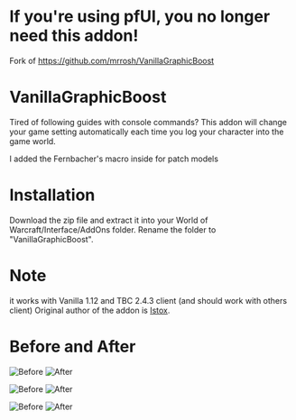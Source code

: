 # **If you're using pfUI, you no longer need this addon!**

Fork of https://github.com/mrrosh/VanillaGraphicBoost

# VanillaGraphicBoost

Tired of following guides with console commands? This addon will change your game setting automatically each time you log your character into the game world.

I added the Fernbacher's macro inside for patch models

# Installation

Download the zip file and extract it into your World of Warcraft/Interface/AddOns folder. Rename the folder to "VanillaGraphicBoost".

# Note

it works with Vanilla 1.12 and TBC 2.4.3 client (and should work with others client)
Original author of the addon is [Istox](https://forum.elysium-project.org/topic/44582-addon-vanillagraphicsboost-finetune-graphical-quality/).


# Before and After

![Before](https://i.imgur.com/3seWSkr.jpg) ![After](https://i.imgur.com/40OCZfv.jpg)

![Before](https://i.imgur.com/eGEjtHZ.jpg) ![After](https://i.imgur.com/ThRFgEe.jpg)

![Before](https://i.imgur.com/Vbvml5V.jpg) ![After](https://i.imgur.com/hw54Hsv.jpg)
